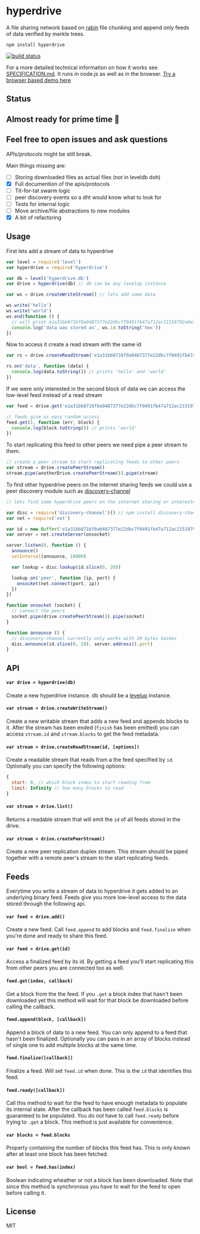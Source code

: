 # hyperdrive

A file sharing network based on [rabin](https://github.com/maxogden/rabin) file chunking and append only feeds of data verified by merkle trees.

```
npm install hyperdrive
```

[![build status](http://img.shields.io/travis/mafintosh/hyperdrive.svg?style=flat)](http://travis-ci.org/mafintosh/hyperdrive)

For a more detailed technical information on how it works see [SPECIFICATION.md](SPECIFICATION.md). It runs in node.js as well as in the browser. [Try a browser based demo here](http://mafintosh.github.io/hyperdrive)

## Status

## Almost ready for prime time :rocket:
## Feel free to open issues and ask questions

APIs/protocols might be still break.

Main things missing are:

- [ ] Storing downloaded files as actual files (not in leveldb doh)
- [x] Full documention of the apis/protocols
- [ ] Tit-for-tat swarm logic
- [ ] peer discovery events so a dht would know what to look for
- [ ] Tests for internal logic
- [ ] Move archive/file abstractions to new modules
- [x] A bit of refactoring

## Usage

First lets add a stream of data to hyperdrive

``` js
var level = require('level')
var hyperdrive = require('hyperdrive')

var db = level('hyperdrive.db')
var drive = hyperdrive(db) // db can be any levelup instance

var ws = drive.createWriteStream() // lets add some data

ws.write('hello')
ws.write('world')
ws.end(function () {
  // will print e1a31bb8716f0a0487377e22dbc7f0491fb47a712ac21519792a4e32cf56fb6f
  console.log('data was stored as', ws.id.toString('hex'))
})
```

Now to access it create a read stream with the same id

``` js
var rs = drive.createReadStream('e1a31bb8716f0a0487377e22dbc7f0491fb47a712ac21519792a4e32cf56fb6f')

rs.on('data', function (data) {
  console.log(data.toString()) // prints 'hello' and 'world'
})
```

If we were only interested in the second block of data we can access the low-level feed instead of a read stream

``` js
var feed = drive.get('e1a31bb8716f0a0487377e22dbc7f0491fb47a712ac21519792a4e32cf56fb6f')

// feeds give us easy random access
feed.get(1, function (err, block) {
  console.log(block.toString()) // prints 'world'
})
```

To start replicating this feed to other peers we need pipe a peer stream to them.

``` js
// create a peer stream to start replicating feeds to other peers
var stream = drive.createPeerStream()
stream.pipe(anotherDrive.createPeerStream()).pipe(stream)
```

To find other hyperdrive peers on the internet sharing feeds we could use a peer discovery module such as [discovery-channel](https://github.com/maxogden/discovery-channel)

``` js
// lets find some hyperdrive peers on the internet sharing or interested in our feed

var disc = require('discovery-channel')() // npm install discovery-channel
var net = require('net')

var id = new Buffer('e1a31bb8716f0a0487377e22dbc7f0491fb47a712ac21519792a4e32cf56fb6f', 'hex')
var server = net.createServer(onsocket)

server.listen(0, function () {
  announce()
  setInterval(announce, 10000)

  var lookup = disc.lookup(id.slice(0, 20))

  lookup.on('peer', function (ip, port) {
    onsocket(net.connect(port, ip))
  })
})

function onsocket (socket) {
  // connect the peers
  socket.pipe(drive.createPeerStream()).pipe(socket)
}

function announce () {
  // discovery-channel currently only works with 20 bytes hashes
  disc.announce(id.slice(0, 20), server.address().port)
}
```

## API

#### `var drive = hyperdrive(db)`

Create a new hyperdrive instance. db should be a [levelup](https://github.com/level/levelup) instance.

#### `var stream = drive.createWriteStream()`

Create a new writable stream that adds a new feed and appends blocks to it.
After the stream has been ended (`finish` has been emitted) you can access `stream.id` and `stream.blocks` to get the feed metadata.

#### `var stream = drive.createReadStream(id, [options])`

Create a readable stream that reads from a the feed specified by `id`. Optionally you can specify the following options:

``` js
{
  start: 0, // which block index to start reading from
  limit: Infinity // how many blocks to read
}
```

#### `var stream = drive.list()`

Returns a readable stream that will emit the `id` of all feeds stored in the drive.

#### `var stream = drive.createPeerStream()`

Create a new peer replication duplex stream. This stream should be piped together with a remote peer's stream to the start replicating feeds.

## Feeds

Everytime you write a stream of data to hyperdrive it gets added to an underlying binary feed. Feeds give you more low-level access to the data stored through the following api.

#### `var feed = drive.add()`

Create a new feed. Call `feed.append` to add blocks and `feed.finalize` when you're done and ready to share this feed.

#### `var feed = drive.get(id)`

Access a finalized feed by its id. By getting a feed you'll start replicating this from other peers you are connected too as well.

#### `feed.get(index, callback)`

Get a block from the the feed. If you `.get` a block index that hasn't been downloaded yet this method will wait for that block be downloaded before calling the callback.

#### `feed.append(block, [callback])`

Append a block of data to a new feed. You can only append to a feed that hasn't been finalized. Optionally you can pass in an array of blocks instead of single one to add multiple blocks at the same time.

#### `feed.finalize([callback])`

Finalize a feed. Will set `feed.id` when done. This is the `id` that identifies this feed.

#### `feed.ready([callback])`

Call this method to wait for the feed to have enough metadata to populate its internal state.
After the callback has been called `feed.blocks` is guaranteed to be populated. You *do not* have to call `feed.ready` before trying to `.get` a block. This method is just available for convenience.

#### `var blocks = feed.blocks`

Property containing the number of blocks this feed has. This is only known after at least one block has been fetched.

#### `var bool = feed.has(index)`

Boolean indicating wheather or not a block has been downloaded. Note that since this method is synchronous you have to wait for the feed to open before calling it.

## License

MIT
